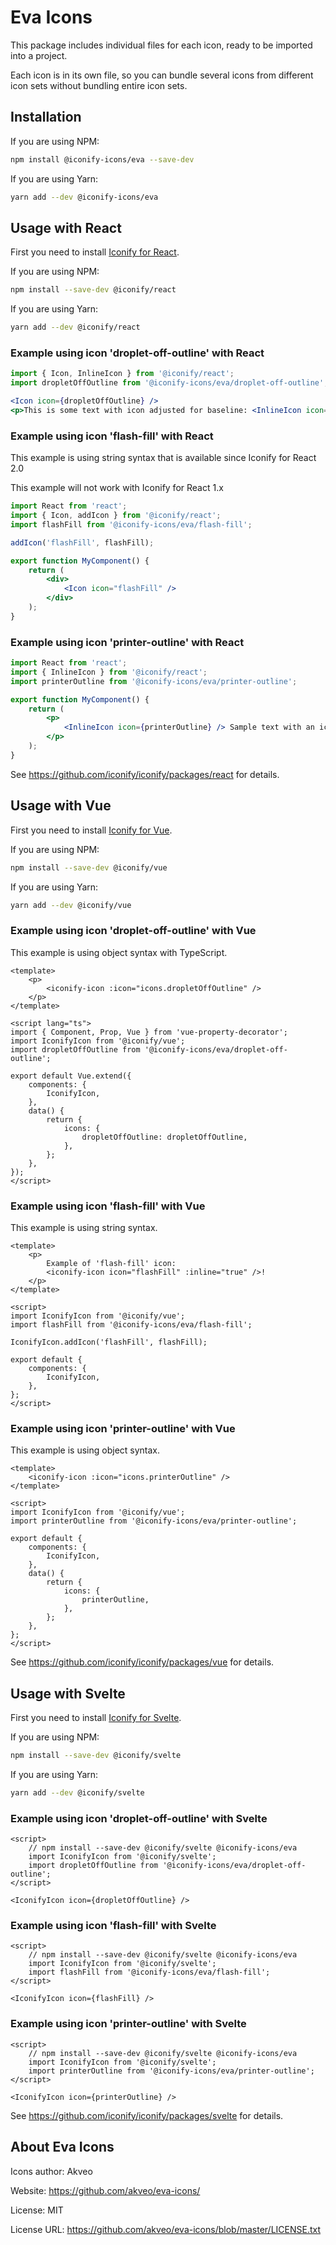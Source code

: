 # Eva Icons

This package includes individual files for each icon, ready to be imported into a project.

Each icon is in its own file, so you can bundle several icons from different icon sets without bundling entire icon sets.

## Installation

If you are using NPM:

```bash
npm install @iconify-icons/eva --save-dev
```

If you are using Yarn:

```bash
yarn add --dev @iconify-icons/eva
```

## Usage with React

First you need to install [Iconify for React](https://github.com/iconify/iconify/packages/react).

If you are using NPM:

```bash
npm install --save-dev @iconify/react
```

If you are using Yarn:

```bash
yarn add --dev @iconify/react
```

### Example using icon 'droplet-off-outline' with React

```js
import { Icon, InlineIcon } from '@iconify/react';
import dropletOffOutline from '@iconify-icons/eva/droplet-off-outline';
```

```jsx
<Icon icon={dropletOffOutline} />
<p>This is some text with icon adjusted for baseline: <InlineIcon icon={dropletOffOutline} /></p>
```

### Example using icon 'flash-fill' with React

This example is using string syntax that is available since Iconify for React 2.0

This example will not work with Iconify for React 1.x

```jsx
import React from 'react';
import { Icon, addIcon } from '@iconify/react';
import flashFill from '@iconify-icons/eva/flash-fill';

addIcon('flashFill', flashFill);

export function MyComponent() {
	return (
		<div>
			<Icon icon="flashFill" />
		</div>
	);
}
```

### Example using icon 'printer-outline' with React

```jsx
import React from 'react';
import { InlineIcon } from '@iconify/react';
import printerOutline from '@iconify-icons/eva/printer-outline';

export function MyComponent() {
	return (
		<p>
			<InlineIcon icon={printerOutline} /> Sample text with an icon.
		</p>
	);
}
```

See https://github.com/iconify/iconify/packages/react for details.

## Usage with Vue

First you need to install [Iconify for Vue](https://github.com/iconify/iconify/packages/vue).

If you are using NPM:

```bash
npm install --save-dev @iconify/vue
```

If you are using Yarn:

```bash
yarn add --dev @iconify/vue
```

### Example using icon 'droplet-off-outline' with Vue

This example is using object syntax with TypeScript.

```vue
<template>
	<p>
		<iconify-icon :icon="icons.dropletOffOutline" />
	</p>
</template>

<script lang="ts">
import { Component, Prop, Vue } from 'vue-property-decorator';
import IconifyIcon from '@iconify/vue';
import dropletOffOutline from '@iconify-icons/eva/droplet-off-outline';

export default Vue.extend({
	components: {
		IconifyIcon,
	},
	data() {
		return {
			icons: {
				dropletOffOutline: dropletOffOutline,
			},
		};
	},
});
</script>
```

### Example using icon 'flash-fill' with Vue

This example is using string syntax.

```vue
<template>
	<p>
		Example of 'flash-fill' icon:
		<iconify-icon icon="flashFill" :inline="true" />!
	</p>
</template>

<script>
import IconifyIcon from '@iconify/vue';
import flashFill from '@iconify-icons/eva/flash-fill';

IconifyIcon.addIcon('flashFill', flashFill);

export default {
	components: {
		IconifyIcon,
	},
};
</script>
```

### Example using icon 'printer-outline' with Vue

This example is using object syntax.

```vue
<template>
	<iconify-icon :icon="icons.printerOutline" />
</template>

<script>
import IconifyIcon from '@iconify/vue';
import printerOutline from '@iconify-icons/eva/printer-outline';

export default {
	components: {
		IconifyIcon,
	},
	data() {
		return {
			icons: {
				printerOutline,
			},
		};
	},
};
</script>
```

See https://github.com/iconify/iconify/packages/vue for details.

## Usage with Svelte

First you need to install [Iconify for Svelte](https://github.com/iconify/iconify/packages/svelte).

If you are using NPM:

```bash
npm install --save-dev @iconify/svelte
```

If you are using Yarn:

```bash
yarn add --dev @iconify/svelte
```

### Example using icon 'droplet-off-outline' with Svelte

```svelte
<script>
    // npm install --save-dev @iconify/svelte @iconify-icons/eva
    import IconifyIcon from '@iconify/svelte';
    import dropletOffOutline from '@iconify-icons/eva/droplet-off-outline';
</script>

<IconifyIcon icon={dropletOffOutline} />
```

### Example using icon 'flash-fill' with Svelte

```svelte
<script>
    // npm install --save-dev @iconify/svelte @iconify-icons/eva
    import IconifyIcon from '@iconify/svelte';
    import flashFill from '@iconify-icons/eva/flash-fill';
</script>

<IconifyIcon icon={flashFill} />
```

### Example using icon 'printer-outline' with Svelte

```svelte
<script>
    // npm install --save-dev @iconify/svelte @iconify-icons/eva
    import IconifyIcon from '@iconify/svelte';
    import printerOutline from '@iconify-icons/eva/printer-outline';
</script>

<IconifyIcon icon={printerOutline} />
```

See https://github.com/iconify/iconify/packages/svelte for details.

## About Eva Icons

Icons author: Akveo

Website: https://github.com/akveo/eva-icons/

License: MIT

License URL: https://github.com/akveo/eva-icons/blob/master/LICENSE.txt
